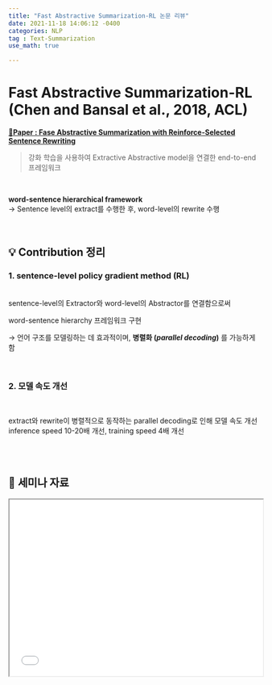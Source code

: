 ```yaml
---
title: "Fast Abstractive Summarization-RL 논문 리뷰"
date: 2021-11-18 14:06:12 -0400
categories: NLP
tag : Text-Summarization
use_math: true

---
```



# **Fast Abstractive Summarization-RL (Chen and Bansal et al., 2018, ACL)**

[📄**Paper : Fase Abstractive Summarization with Reinforce-Selected Sentence Rewriting**](https://aclanthology.org/P18-1063/)

> 강화 학습을 사용하여 Extractive Abstractive model을 연결한 end-to-end 프레임워크

<br>

**word-sentence hierarchical framework**   
→ Sentence level의 extract를 수행한 후, word-level의 rewrite 수행

<br>


## 💡 **Contribution 정리**

### 1.  sentence-level policy gradient method (RL)

<br>
sentence-level의 Extractor와 word-level의 Abstractor를 연결함으로써  

word-sentence hierarchy 프레임워크 구현

→ 언어 구조를 모델링하는 데 효과적이며, **병렬화 (_parallel decoding_)** 를 가능하게 함

<br>


### 2.  모델 속도 개선

<br>

extract와 rewrite이 병렬적으로 동작하는 parallel decoding로 인해 모델 속도 개선  
inference speed 10-20배 개선, training speed 4배 개선  

<br>
<br>

## 🌱 **세미나 자료**

<iframe src="/assets/files/Abstract-Meaning-Representation.pdf" width="100%" height="350px">
</iframe>